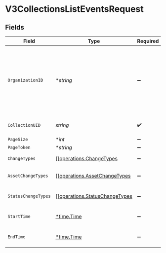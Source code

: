 # V3CollectionsListEventsRequest


## Fields

| Field                                                                                                                                                                                        | Type                                                                                                                                                                                         | Required                                                                                                                                                                                     | Description                                                                                                                                                                                  |
| -------------------------------------------------------------------------------------------------------------------------------------------------------------------------------------------- | -------------------------------------------------------------------------------------------------------------------------------------------------------------------------------------------- | -------------------------------------------------------------------------------------------------------------------------------------------------------------------------------------------- | -------------------------------------------------------------------------------------------------------------------------------------------------------------------------------------------- |
| `OrganizationID`                                                                                                                                                                             | **string*                                                                                                                                                                                    | :heavy_minus_sign:                                                                                                                                                                           | The ID of a Censys organization to associate the request with. See the [Getting Started docs](https://docs.censys.com/reference/get-started#/set-your-organization-id) for more information. |
| `CollectionUID`                                                                                                                                                                              | *string*                                                                                                                                                                                     | :heavy_check_mark:                                                                                                                                                                           | The UID for the collection                                                                                                                                                                   |
| `PageSize`                                                                                                                                                                                   | **int*                                                                                                                                                                                       | :heavy_minus_sign:                                                                                                                                                                           | N/A                                                                                                                                                                                          |
| `PageToken`                                                                                                                                                                                  | **string*                                                                                                                                                                                    | :heavy_minus_sign:                                                                                                                                                                           | N/A                                                                                                                                                                                          |
| `ChangeTypes`                                                                                                                                                                                | [][operations.ChangeTypes](../../models/operations/changetypes.md)                                                                                                                           | :heavy_minus_sign:                                                                                                                                                                           | Change types                                                                                                                                                                                 |
| `AssetChangeTypes`                                                                                                                                                                           | [][operations.AssetChangeTypes](../../models/operations/assetchangetypes.md)                                                                                                                 | :heavy_minus_sign:                                                                                                                                                                           | Asset change types                                                                                                                                                                           |
| `StatusChangeTypes`                                                                                                                                                                          | [][operations.StatusChangeTypes](../../models/operations/statuschangetypes.md)                                                                                                               | :heavy_minus_sign:                                                                                                                                                                           | Status change types                                                                                                                                                                          |
| `StartTime`                                                                                                                                                                                  | [*time.Time](https://pkg.go.dev/time#Time)                                                                                                                                                   | :heavy_minus_sign:                                                                                                                                                                           | Start time of the host timeline                                                                                                                                                              |
| `EndTime`                                                                                                                                                                                    | [*time.Time](https://pkg.go.dev/time#Time)                                                                                                                                                   | :heavy_minus_sign:                                                                                                                                                                           | End time of the host timeline                                                                                                                                                                |
